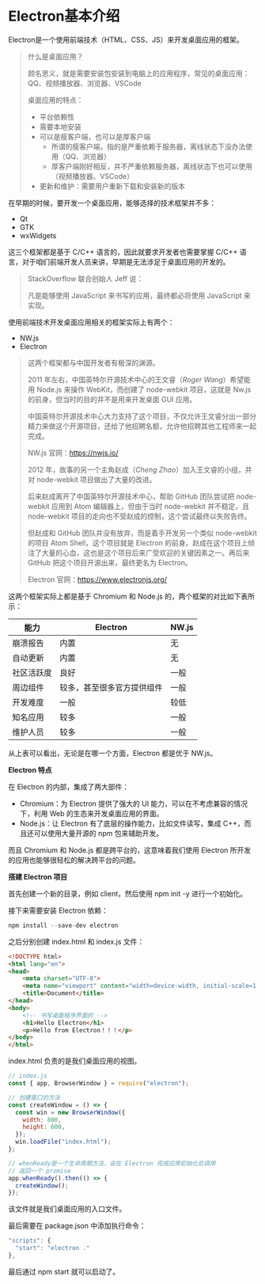 # Electron基本介绍

Electron是一个使用前端技术（HTML、CSS、JS）来开发桌面应用的框架。

> 什么是桌面应用？
>
> 顾名思义，就是需要安装包安装到电脑上的应用程序，常见的桌面应用：QQ、视频播放器、浏览器、VSCode
>
> 桌面应用的特点：
>
> - 平台依赖性
> - 需要本地安装
> - 可以是瘦客户端，也可以是厚客户端
>   - 所谓的瘦客户端，指的是严重依赖于服务器，离线状态下没办法使用（QQ、浏览器）
>   - 厚客户端刚好相反，并不严重依赖服务器，离线状态下也可以使用（视频播放器、VSCode）
> - 更新和维护：需要用户重新下载和安装新的版本

在早期的时候，要开发一个桌面应用，能够选择的技术框架并不多：

- Qt
- GTK
- wxWidgets

这三个框架都是基于 C/C++ 语言的，因此就要求开发者也需要掌握 C/C++ 语言，对于咱们前端开发人员来讲，早期是无法涉足于桌面应用的开发的。

> StackOverflow 联合创始人 Jeff 说：
>
> 凡是能够使用 JavaScript 来书写的应用，最终都必将使用 JavaScript 来实现。

使用前端技术开发桌面应用相关的框架实际上有两个：

- NW.js
- Electron

>这两个框架都与中国开发者有极深的渊源。
>
>2011 年左右，中国英特尔开源技术中心的王文睿（*Roger Wang*）希望能用 Node.js 来操作 WebKit，而创建了 node-webkit 项目，这就是 Nw.js 的前身，但当时的目的并不是用来开发桌面 GUI 应用。
>
>中国英特尔开源技术中心大力支持了这个项目，不仅允许王文睿分出一部分精力来做这个开源项目，还给了他招聘名额，允许他招聘其他工程师来一起完成。
>
>NW.js 官网：https://nwjs.io/
>
>2012 年，故事的另一个主角赵成（*Cheng Zhao*）加入王文睿的小组，并对 node-webkit 项目做出了大量的改进。
>
>后来赵成离开了中国英特尔开源技术中心，帮助 GitHub 团队尝试把 node-webkit 应用到 Atom 编辑器上，但由于当时 node-webkit 并不稳定，且 node-webkit 项目的走向也不受赵成的控制，这个尝试最终以失败告终。
>
>但赵成和 GitHub 团队并没有放弃，而是着手开发另一个类似 node-webkit 的项目 Atom Shell，这个项目就是 Electron 的前身。赵成在这个项目上倾注了大量的心血，这也是这个项目后来广受欢迎的关键因素之一。再后来 GitHub 把这个项目开源出来，最终更名为 Electron。
>
>Electron 官网：https://www.electronjs.org/

这两个框架实际上都是基于 Chromium 和 Node.js 的，两个框架的对比如下表所示：

| 能力       | Electron                   | NW.js |
| ---------- | -------------------------- | ----- |
| 崩溃报告   | 内置                       | 无    |
| 自动更新   | 内置                       | 无    |
| 社区活跃度 | 良好                       | 一般  |
| 周边组件   | 较多，甚至很多官方提供组件 | 一般  |
| 开发难度   | 一般                       | 较低  |
| 知名应用   | 较多                       | 一般  |
| 维护人员   | 较多                       | 一般  |

从上表可以看出，无论是在哪一个方面，Electron 都是优于 NW.js。



**Electron 特点**

在 Electron 的内部，集成了两大部件：

- Chromium：为 Electron 提供了强大的 UI 能力，可以在不考虑兼容的情况下，利用 Web 的生态来开发桌面应用的界面。
- Node.js：让 Electron 有了底层的操作能力，比如文件读写，集成 C++，而且还可以使用大量开源的 npm 包来辅助开发。

而且 Chromium 和 Node.js 都是跨平台的，这意味着我们使用 Electron 所开发的应用也能够很轻松的解决跨平台的问题。



**搭建 Electron 项目**

首先创建一个新的目录，例如 client，然后使用 npm init -y 进行一个初始化。

接下来需要安装 Electron 依赖：

```js
npm install --save-dev electron
```

之后分别创建 index.html 和 index.js 文件：

```html
<!DOCTYPE html>
<html lang="en">
<head>
    <meta charset="UTF-8">
    <meta name="viewport" content="width=device-width, initial-scale=1.0">
    <title>Document</title>
</head>
<body>
    <!-- 书写桌面程序界面的 -->
    <h1>Hello Electron</h1>
    <p>Hello from Electron！！！</p>
</body>
</html>
```

index.html 负责的是我们桌面应用的视图。

```js
// index.js
const { app, BrowserWindow } = require("electron");

// 创建窗口的方法
const createWindow = () => {
  const win = new BrowserWindow({
    width: 800,
    height: 600,
  });
  win.loadFile("index.html");
};

// whenReady是一个生命周期方法，会在 Electron 完成应用初始化后调用
// 返回一个 promise
app.whenReady().then(() => {
  createWindow();
});
```

该文件就是我们桌面应用的入口文件。

最后需要在 package.json 中添加执行命令：

```js
"scripts": {
  "start": "electron ."
},
```

最后通过 npm start 就可以启动了。

